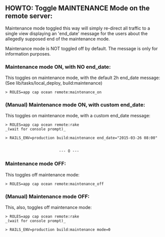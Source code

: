 ## HOWTO: Toggle MAINTENANCE Mode on the remote server:
Maintenance mode toggled this way will simply re-direct all traffic to a single
view displaying an 'end_date' message for the users about the allegedly supposed
end of the maintenance mode.

Maintenance mode is NOT toggled off by default. The message is only for information
purposes.


### Maintenance mode **ON**, with NO end_date:
This toggles on maintenance mode, with the default 2h end_date message:
(See lib/tasks/local_deploy, build:maintenance)

    > ROLES=app cap ocean remote:maintenance_on


### (Manual) Maintenance mode **ON**, with custom end_date:
This toggles on maintenance mode, with a custom end_date message:

    > ROLES=app cap ocean remote:rake
    _(wait for console prompt)_

    > RAILS_ENV=production build:maintenance end_date="2015-03-26 08:00"


                            --- O ---


### Maintenance mode **OFF**:
This toggles off maintenance mode:

    > ROLES=app cap ocean remote:maintenance_off


### (Manual) Maintenance mode **OFF**:
This, also, toggles off maintenance mode:

    > ROLES=app cap ocean remote:rake
    _(wait for console prompt)_

    > RAILS_ENV=production build:maintenance mode=0
